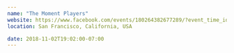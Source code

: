 ```yaml
---
name: "The Moment Players"
website: https://www.facebook.com/events/180264382677289/?event_time_id=180264389343955
location: San Francisco, California, USA

date: 2018-11-02T19:02:00-07:00
---
```

